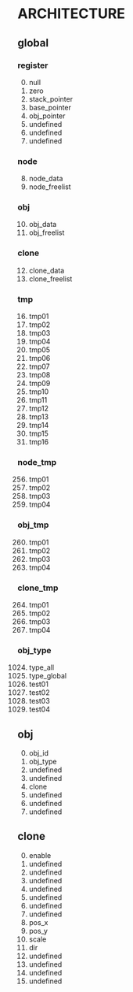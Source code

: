 # ARCHITECTURE

## global

### register
000000. null
000001. zero
000002. stack_pointer
000003. base_pointer
000004. obj_pointer
000005. undefined
000006. undefined
000007. undefined

### node
000008. node_data
000009. node_freelist

### obj
000010. obj_data
000011. obj_freelist

### clone
000012. clone_data
000013. clone_freelist

### tmp
000016. tmp01
000017. tmp02
000018. tmp03
000019. tmp04
000020. tmp05
000021. tmp06
000022. tmp07
000023. tmp08
000024. tmp09
000025. tmp10
000026. tmp11
000027. tmp12
000028. tmp13
000029. tmp14
000030. tmp15
000031. tmp16

### node_tmp
000256. tmp01
000257. tmp02
000258. tmp03
000259. tmp04

### obj_tmp
000260. tmp01
000261. tmp02
000262. tmp03
000263. tmp04

### clone_tmp
000264. tmp01
000265. tmp02
000266. tmp03
000267. tmp04

### obj_type
001024. type_all
001025. type_global
001026. test01
001027. test02
001028. test03
001029. test04

## obj
00. obj_id
01. obj_type
02. undefined
03. undefined
04. clone
05. undefined
06. undefined
07. undefined

## clone
00. enable
01. undefined
02. undefined
03. undefined
04. undefined
05. undefined
06. undefined
07. undefined
08. pos_x
09. pos_y
10. scale
11. dir
12. undefined
13. undefined
14. undefined
15. undefined